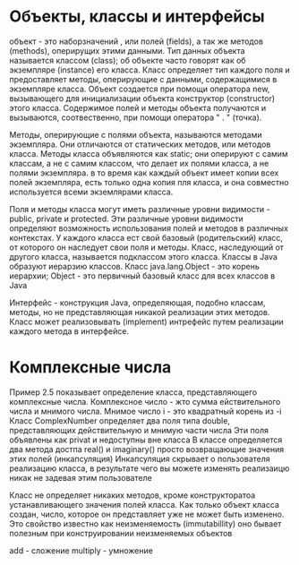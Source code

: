 # Объекты, классы и интерфейсы

объект - это наборзначений , или полей (fields), а так же методов (methods), 
оперирущих этими данными. Тип данных объекта называется классом (class); об объекте
часто говорят как об экземпляре (instance) его класса. Класс определяет тип каждого поля
и предоставляет методы, оперирующие с данными,  содержащимися в экземпляре класса. 
Объект создается при помощи оператора new, вызывающего для инициализации объекта конструктор (constructor)
этого класса. Содержимое полей и методы объекта получаются и вызываются, соотвественно,
при помощи оператора " . " (точка).

Методы, оперирующие с полями объекта, называются методами экземпляра. Они отличаются от статических методов,
или методов класса. Методы класса объявляются как static; они оперируют с самим классам, 
а не с самим классом,  что делает их полями класса, а не полями экземпляра. в то
время как каждый объект имеет копии всех полей экземпляра, есть только одна копия пля класса, и она совместно используется всеми 
экземлярами класса.

Поля и методы класса могут иметь различные уровни видимости - public, private и protected. Эти различные уровни видимости
определяют возможность использования полей и методов в различных контекстах. У каждого класса ест свой базовый (родительский) класс,
от которого он наследует свои поля и методы. Класс, наследующий от другого класса, называется подклассом этого класса.
Классы в Java образуют иерарзию классов. Класс java.lang.Object - это корень иерархии; Object - это первичный базовый класс для всех классов в Java

Интерфейс - конструкция Java, определяющая, подобно классам, методы, но не представляющая никакой реализации этих методов. Класс
может реализовывать (implement) интрефейс путем реализации каждого метода в интерфейсе.



# Комплексные числа
Пример 2.5 показывает определение класса, представляющего комплексные числа. 
Комплексное число - жто сумма ействительного числа и мнимого числа.
Мнимое число i - это квадратный корень из -i
Класс ComplexNumber определяет два поля типа double, представляющих действительную и мнимую части числа
Эти поля объявлены как privat и недоступны вне класса
В классе определяется два метода достпа real() и imaginary() просто возвращающие значения этих полей (инкапсуляция)
Инкапсуляция скрывает о пользователя реализацию класса, в результате чего вы можете изменять реализаицю никак не задевая этим пользователе

Класс не определяет никаких методов, кроме конструкторатоа устанавливающего значения полей класса. 
Как только объект класса создан, число, которое он представляет уже не может быть изменено. Это свойство известно как 
неизменяемость (immutabillity) оно бывает полезным при конструировании неизменяемых объектов

add - сложение
multiply - умножение
